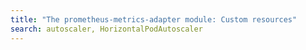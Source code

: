 ```yaml
---
title: "The prometheus-metrics-adapter module: Custom resources"
search: autoscaler, HorizontalPodAutoscaler 
---
```


<!-- SCHEMA -->